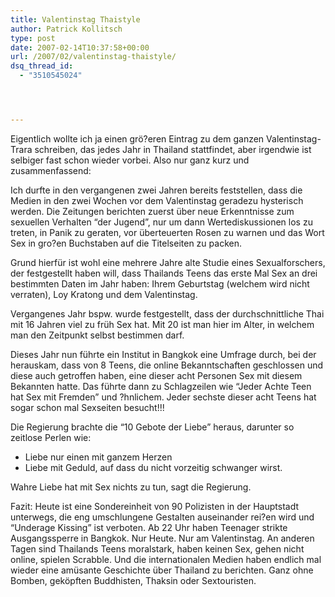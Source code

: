 ```yaml
---
title: Valentinstag Thaistyle
author: Patrick Kollitsch
type: post
date: 2007-02-14T10:37:58+00:00
url: /2007/02/valentinstag-thaistyle/
dsq_thread_id:
  - "3510545024"




---
```

Eigentlich wollte ich ja einen grö?eren Eintrag zu dem ganzen Valentinstag-Trara schreiben, das jedes Jahr in Thailand stattfindet, aber irgendwie ist selbiger fast schon wieder vorbei. Also nur ganz kurz und zusammenfassend:

Ich durfte in den vergangenen zwei Jahren bereits feststellen, dass die Medien in den zwei Wochen vor dem Valentinstag geradezu hysterisch werden. Die Zeitungen berichten zuerst über neue Erkenntnisse zum sexuellen Verhalten &#8220;der Jugend&#8221;, nur um dann Wertediskussionen los zu treten, in Panik zu geraten, vor überteuerten Rosen zu warnen und das Wort Sex in gro?en Buchstaben auf die Titelseiten zu packen.

Grund hierfür ist wohl eine mehrere Jahre alte Studie eines Sexualforschers, der festgestellt haben will, dass Thailands Teens das erste Mal Sex an drei bestimmten Daten im Jahr haben: Ihrem Geburtstag (welchem wird nicht verraten), Loy Kratong und dem Valentinstag.

Vergangenes Jahr bspw. wurde festgestellt, dass der durchschnittliche Thai mit 16 Jahren viel zu früh Sex hat. Mit 20 ist man hier im Alter, in welchem man den Zeitpunkt selbst bestimmen darf.

Dieses Jahr nun führte ein Institut in Bangkok eine Umfrage durch, bei der herauskam, dass von 8 Teens, die online Bekanntschaften geschlossen und diese auch getroffen haben, eine dieser acht Personen Sex mit diesem Bekannten hatte. Das führte dann zu Schlagzeilen wie &#8220;Jeder Achte Teen hat Sex mit Fremden&#8221; und ?hnlichem. Jeder sechste dieser acht Teens hat sogar schon mal Sexseiten besucht!!!

Die Regierung brachte die &#8220;10 Gebote der Liebe&#8221; heraus, darunter so zeitlose Perlen wie:

  * Liebe nur einen mit ganzem Herzen
  * Liebe mit Geduld, auf dass du nicht vorzeitig schwanger wirst.

Wahre Liebe hat mit Sex nichts zu tun, sagt die Regierung.

Fazit: Heute ist eine Sondereinheit von 90 Polizisten in der Hauptstadt unterwegs, die eng umschlungene Gestalten auseinander rei?en wird und &#8220;Underage Kissing&#8221; ist verboten. Ab 22 Uhr haben Teenager strikte Ausgangssperre in Bangkok. Nur Heute. Nur am Valentinstag. An anderen Tagen sind Thailands Teens moralstark, haben keinen Sex, gehen nicht online, spielen Scrabble. Und die internationalen Medien haben endlich mal wieder eine amüsante Geschichte über Thailand zu berichten. Ganz ohne Bomben, geköpften Buddhisten, Thaksin oder Sextouristen.